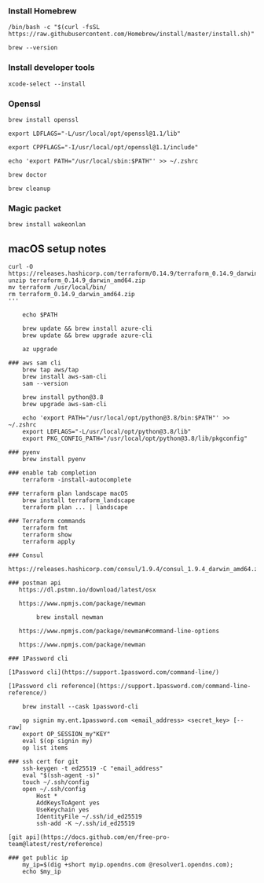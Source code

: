 ### Install Homebrew 
`/bin/bash -c "$(curl -fsSL https://raw.githubusercontent.com/Homebrew/install/master/install.sh)"`
    
`brew --version`
    
### Install developer tools
`xcode-select --install`

### Openssl
`brew install openssl`
    
`export LDFLAGS="-L/usr/local/opt/openssl@1.1/lib"`

`export CPPFLAGS="-I/usr/local/opt/openssl@1.1/include"`

`echo 'export PATH="/usr/local/sbin:$PATH"' >> ~/.zshrc`
  
`brew doctor`
    
`brew cleanup`

### Magic packet
`brew install wakeonlan`
    
## macOS setup notes
```shell
curl -O https://releases.hashicorp.com/terraform/0.14.9/terraform_0.14.9_darwin_amd64.zip
unzip terraform_0.14.9_darwin_amd64.zip
mv terraform /usr/local/bin/
rm terraform_0.14.9_darwin_amd64.zip
'''
    
    echo $PATH

    brew update && brew install azure-cli
    brew update && brew upgrade azure-cli
    
    az upgrade
    
### aws sam cli
    brew tap aws/tap
    brew install aws-sam-cli
    sam --version
    
    brew install python@3.8
    brew upgrade aws-sam-cli
    
    echo 'export PATH="/usr/local/opt/python@3.8/bin:$PATH"' >> ~/.zshrc
    export LDFLAGS="-L/usr/local/opt/python@3.8/lib"
    export PKG_CONFIG_PATH="/usr/local/opt/python@3.8/lib/pkgconfig"
    
### pyenv    
    brew install pyenv
    
### enable tab completion
    terraform -install-autocomplete
    
### terraform plan landscape macOS
    brew install terraform_landscape
    terraform plan ... | landscape

### Terraform commands
    terraform fmt
    terraform show
    terraform apply

### Consul
    https://releases.hashicorp.com/consul/1.9.4/consul_1.9.4_darwin_amd64.zip
    
### postman api
   https://dl.pstmn.io/download/latest/osx

   https://www.npmjs.com/package/newman 
        
        brew install newman
        
   https://www.npmjs.com/package/newman#command-line-options
        
   https://www.npmjs.com/package/newman

### 1Password cli
    
[1Password cli](https://support.1password.com/command-line/)

[1Password cli reference](https://support.1password.com/command-line-reference/)

    brew install --cask 1password-cli
    
    op signin my.ent.1password.com <email_address> <secret_key> [--raw]
    export OP_SESSION_my"KEY"
    eval $(op signin my)
    op list items
    
### ssh cert for git 
    ssh-keygen -t ed25519 -C "email_address"
    eval "$(ssh-agent -s)"
    touch ~/.ssh/config
    open ~/.ssh/config
        Host *
        AddKeysToAgent yes
        UseKeychain yes
        IdentityFile ~/.ssh/id_ed25519    
        ssh-add -K ~/.ssh/id_ed25519
        
[git api](https://docs.github.com/en/free-pro-team@latest/rest/reference)

### get public ip
    my_ip=$(dig +short myip.opendns.com @resolver1.opendns.com);
    echo $my_ip
    
